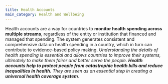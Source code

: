 ```yaml
---
title: Health Accounts
main_category: Health and Wellbeing
---
```

Health accounts are a way for countries to **monitor health spending across multiple streams**, regardless of the entity or institution that financed and managed that spending. The system generates consistent and comprehensive data on health spending in a country, which in turn can contribute to evidence-based policy making. *Understanding the details of health spending is essential and allows countries to improve their systems, ultimately to make them fairer and better serve the people. **Health accounts help to protect people from catastrophic health bills and reduce inequalities in health.** They are seen as an essential step in creating a **universal health coverage system**.*